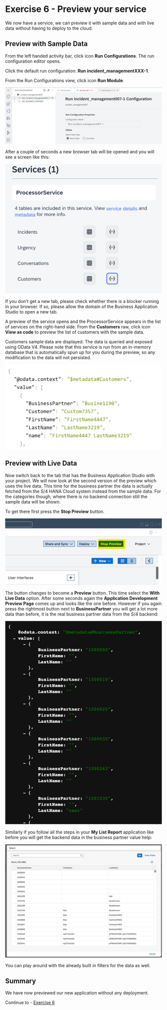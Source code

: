 # Exercise 6 - Preview your service

We now have a service, we can preview it with sample data and with live data without having to deploy to the cloud. 

## Preview with Sample Data

From the left handed activity bar, click icon **Run Configurations**.
The run configuration editor opens.

Click the default run configuration: **Run incident_managementXXX-1**.

From the Run Configurations view, click icon **Run Module**.

![](/exercises/Ex6/images/runwithmock.png)

After a couple of seconds a new browser tab will be opened and you will see a screen like this:

![](/exercises/Ex6/images/previewlaunchpad.png) 

If you don't get a new tab, please check whether there is a blocker running in your browser. If so, please allow the domain of the Business Application Studio to open a new tab.

A preview of the service opens and the ProcessorService appears in the list of services on the right-hand side.
From the **Customers** raw, click icon **View as code** to preview the list of customers with the sample data.

Customers sample data are displayed.
The data is queried and exposed using OData V4. Please note that this service is run from an in-memory database that is automatically spun up for you during the preview, so any modification to the data will not persisted.

![](/exercises/Ex6/images/customermockresults.png)  


## Preview with Live Data

Now switch back to the tab that has the Business Application Studio with your project. We will now look at the second version of the preview which uses the live data. This time for the business partner the data is actually fetched from the S/4 HANA Cloud system instead from the sample data. For the categories though, where there is no backend connection still the sample data will be shown.

To get there first press the **Stop Preview** button.

![](/exercises/ex5/images/LCAP_59.png)

The button changes to become a **Preview** button. This time select the **With Live Data** option. After some seconds again the **Application Development Preview Page** comes up and looks like the one before. However if you again press the rightmost button next to **BusinessPartner** you will get a lot more data than before, it is the real business partner data from the S/4 backend:

![](/exercises/ex5/images/LCAP_510.png)

Similarly if you follow all the steps in your **My List Report** application like before you will get the backend data in the business partner value help:

![](/exercises/ex5/images/LCAP_511.png)

You can play around with the already built in filters for the data as well.

## Summary
We have now previewed our new application without any deployment.

Continue to - [Exercise 6](../ex6/README.md)

